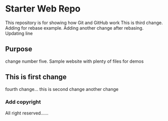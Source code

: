 # Starter Web Repo

This repository is for showing how Git and GitHub work
This is third change.
Adding for rebase example.
Adding another change after rebasing.
Updating line

## Purpose

change number five.
Sample website with plenty of files for demos

## This is first change

fourth change...
this is second change
another change

### Add copyright

All right reserved......
